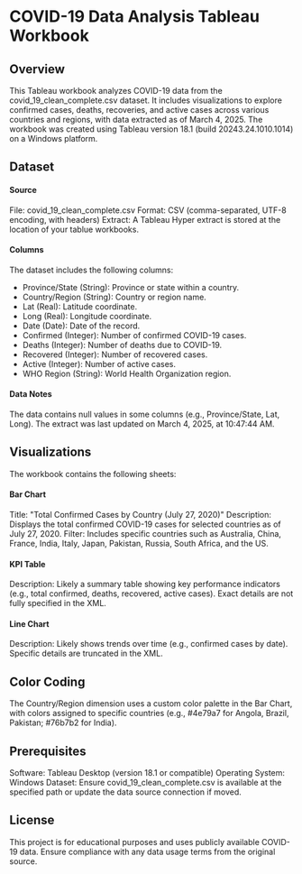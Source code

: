 # COVID-19 Data Analysis Tableau Workbook

## Overview
This Tableau workbook analyzes COVID-19 data from the covid_19_clean_complete.csv dataset. It includes visualizations to explore confirmed cases, deaths, recoveries, and active cases across various countries and regions, with data extracted as of March 4, 2025. The workbook was created using Tableau version 18.1 (build 20243.24.1010.1014) on a Windows platform.

## Dataset
#### Source
  File: covid_19_clean_complete.csv
  Format: CSV (comma-separated, UTF-8 encoding, with headers)
  Extract: A Tableau Hyper extract is stored at the location of your tablue workbooks.

#### Columns
The dataset includes the following columns:
- Province/State (String): Province or state within a country.
- Country/Region (String): Country or region name.
- Lat (Real): Latitude coordinate.
- Long (Real): Longitude coordinate.
- Date (Date): Date of the record.
- Confirmed (Integer): Number of confirmed COVID-19 cases.
- Deaths (Integer): Number of deaths due to COVID-19.
- Recovered (Integer): Number of recovered cases.
- Active (Integer): Number of active cases.
- WHO Region (String): World Health Organization region.

#### Data Notes
The data contains null values in some columns (e.g., Province/State, Lat, Long).
The extract was last updated on March 4, 2025, at 10:47:44 AM.

## Visualizations
The workbook contains the following sheets:

#### Bar Chart
Title: "Total Confirmed Cases by Country (July 27, 2020)"
Description: Displays the total confirmed COVID-19 cases for selected countries as of July 27, 2020.
Filter: Includes specific countries such as Australia, China, France, India, Italy, Japan, Pakistan, Russia, South Africa, and the US.

#### KPI Table
Description: Likely a summary table showing key performance indicators (e.g., total confirmed, deaths, recovered, active cases). Exact details are not fully specified in the XML.

#### Line Chart
Description: Likely shows trends over time (e.g., confirmed cases by date). Specific details are truncated in the XML.

## Color Coding
The Country/Region dimension uses a custom color palette in the Bar Chart, with colors assigned to specific countries (e.g., #4e79a7 for Angola, Brazil, Pakistan; #76b7b2 for India).

## Prerequisites
Software: Tableau Desktop (version 18.1 or compatible)
Operating System: Windows
Dataset: Ensure covid_19_clean_complete.csv is available at the specified path or update the data source connection if moved.

## License
This project is for educational purposes and uses publicly available COVID-19 data. Ensure compliance with any data usage terms from the original source.

